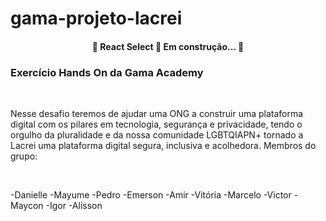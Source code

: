 # gama-projeto-lacrei

<h4 align="center"> 
	🚧  React Select 🚀 Em construção...  🚧
</h4>

<h3>Exercício Hands On da Gama Academy</h3>
<br>
<p>Nesse desafio teremos de ajudar uma ONG a construir uma plataforma digital com os pilares em tecnologia, segurança e privacidade, tendo o orgulho da pluralidade e da nossa comunidade LGBTQIAPN+ tornado a Lacrei uma plataforma digital segura, inclusiva e acolhedora. Membros do grupo: </p>
<br>

-Danielle
-Mayume
-Pedro
-Emerson
-Amir
-Vitória
-Marcelo
-Victor
-Maycon
-Igor
-Alisson

